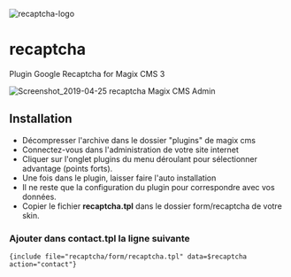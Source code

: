 ![recaptcha-logo](https://user-images.githubusercontent.com/356674/48693498-ee1b5780-ebd9-11e8-81f3-e5d528f3475c.png)
# recaptcha
Plugin Google Recaptcha for Magix CMS 3

![Screenshot_2019-04-25 recaptcha Magix CMS Admin](https://user-images.githubusercontent.com/356674/56717181-66171c00-673c-11e9-9cb7-ee4c15755910.png)

## Installation
 * Décompresser l'archive dans le dossier "plugins" de magix cms
 * Connectez-vous dans l'administration de votre site internet
 * Cliquer sur l'onglet plugins du menu déroulant pour sélectionner advantage (points forts).
 * Une fois dans le plugin, laisser faire l'auto installation
 * Il ne reste que la configuration du plugin pour correspondre avec vos données.
 * Copier le fichier **recaptcha.tpl** dans le dossier form/recaptcha de votre skin.

### Ajouter dans contact.tpl la ligne suivante

```smarty
{include file="recaptcha/form/recaptcha.tpl" data=$recaptcha action="contact"}
````
